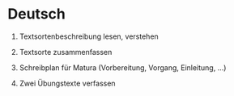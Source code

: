 # Deutsch

1. Textsortenbeschreibung lesen, verstehen

2. Textsorte zusammenfassen

3. Schreibplan für Matura (Vorbereitung, Vorgang, Einleitung, ...)

3. Zwei Übungstexte verfassen